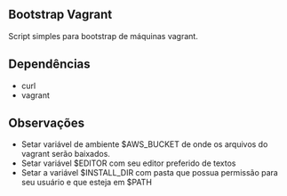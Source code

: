 Bootstrap Vagrant
-----------------

Script simples para bootstrap de máquinas vagrant.

Dependências
------------
* curl
* vagrant

Observações
------------
* Setar variável de ambiente $AWS_BUCKET de onde os arquivos do vagrant serão baixados.
* Setar variável $EDITOR com seu editor preferido de textos
* Setar a variável $INSTALL_DIR com pasta que possua permissão para seu usuário e que esteja em $PATH
